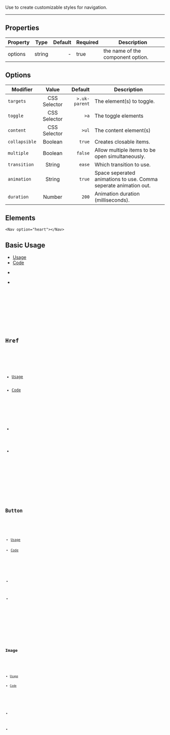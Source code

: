 Use to create customizable styles for navigation.

-------------

## Properties

| Property     | Type          | Default | Required | Description |
| --------     |:-------------:| -------:| -------- | ----------- |
| options      | string        |  -      |  true    | the name of the component option. |

## Options
| Modifier | Value | Default | Description |
| -------- |:-------------:| -------:| -------- |
| `targets` | CSS Selector | `>.uk-parent` | The element(s) to toggle. |
| `toggle` | CSS Selector | `>a` | The toggle elements |
| `content` | CSS Selector | `>ul` | The content element(s) |
| `collapsible` | Boolean | `true` | Creates closable items. |
| `multiple` | Boolean |  `false` | Allow multiple items to be open simultaneously. |
| `transition` | String | `ease` | Which transition to use. |
| `animation` | String  | `true` |Space seperated animations to use. Comma seperate animation out. |
| `duration` | Number  | `200` |Animation duration (milliseconds). |


## Elements

``` tsx
<Nav option="heart"></Nav>
```

## Basic Usage

<div>
    <ul uk-tab="">
        <li className="uk-active"><a href="#">Usage</a></li>
        <li><a href="#">Code</a></li>
    </ul>
    <ul className="uk-switcher">
        <li>
          <Icon options="heart" />
          <Icon options="check" />
        </li>
        <li>
            <pre>
                <Code code='<Icon options="heart" /><Icon options="check" />'
                />
            </pre>
        </li>
    </ul>
</div>

## Href

<div>
    <ul uk-tab="">
        <li className="uk-active"><a href="#">Usage</a></li>
        <li><a href="#">Code</a></li>
    </ul>
    <ul className="uk-switcher">
        <li>
          <Icon href="https://github.com/vacarsu/uikit-react" options="github" />
        </li>
        <li>
            <pre>
                <Code code='<Icon href="https://github.com/vacarsu/uikit-react" options="github" />'
                />
            </pre>
        </li>
    </ul>
</div>

## Button

<div>
    <ul uk-tab="">
        <li className="uk-active"><a href="#">Usage</a></li>
        <li><a href="#">Code</a></li>
    </ul>
    <ul className="uk-switcher">
        <li>
          <Icon button="true" options="github" />
        </li>
        <li>
            <pre>
                <Code code='<Icon options="heart" /><Icon options="check" />'
                />
            </pre>
        </li>
    </ul>
</div>

## Image

<div>
    <ul uk-tab="">
        <li className="uk-active"><a href="#">Usage</a></li>
        <li><a href="#">Code</a></li>
    </ul>
    <ul className="uk-switcher">
        <li>
          <Icon image="src/images/background.jpeg" options="star" />
        </li>
        <li>
            <pre>
                <Code code='<Icon image="src/images/background.jpeg" options="star" />'
                />
            </pre>
        </li>
    </ul>
</div>